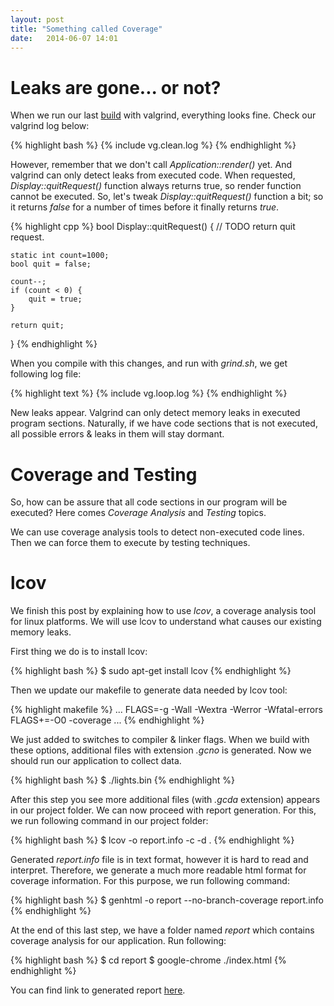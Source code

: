 ```yaml
---
layout: post
title: "Something called Coverage"
date:   2014-06-07 14:01
---
```

# Leaks are gone... or not?

When we run our last [build](https://github.com/abekkine/BasicLighting/tree/333659d6c2fb4d5d9320f8fea75fa23cb55f25b0) with valgrind, everything looks fine. Check our valgrind log below:

{% highlight bash %}
{% include vg.clean.log %}
{% endhighlight %}

However, remember that we don't call *Application::render()* yet. And valgrind can only detect leaks from executed code. When requested, *Display::quitRequest()* function always returns true, so render function cannot be executed. So, let's tweak *Display::quitRequest()* function a bit; so it returns *false* for a number of times before it finally returns *true*.

{% highlight cpp %}
bool Display::quitRequest() { 
     // TODO return quit request.

    static int count=1000;
    bool quit = false;

    count--;
    if (count < 0) {
        quit = true;
    }

    return quit;
}
{% endhighlight %}

When you compile with this changes, and run with *grind.sh*, we get following log file:

{% highlight text %}
{% include vg.loop.log %}
{% endhighlight %}

New leaks appear. Valgrind can only detect memory leaks in executed program sections. Naturally, if we have code sections that is not executed, all possible errors & leaks in them will stay dormant.

# Coverage and Testing

So, how can be assure that all code sections in our program will be executed? Here comes *Coverage Analysis* and *Testing* topics.

We can use coverage analysis tools to detect non-executed code lines. Then we can force them to execute by testing techniques. 

# lcov

We finish this post by explaining how to use *lcov*, a coverage analysis tool for linux platforms. We will use lcov to understand what causes our existing memory leaks.

First thing we do is to install lcov:

{% highlight bash %}
$ sudo apt-get install lcov
{% endhighlight %}

Then we update our makefile to generate data needed by lcov tool:

{% highlight makefile %}
...
FLAGS=-g -Wall -Wextra -Werror -Wfatal-errors 
FLAGS+=-O0 -coverage
...
{% endhighlight %}

We just added to switches to compiler & linker flags. When we build with these options, additional files with extension *.gcno* is generated. Now we should run our application to collect data.

{% highlight bash %}
$ ./lights.bin
{% endhighlight %}

After this step you see more additional files (with *.gcda* extension) appears in our project folder. We can now proceed with report generation. For this, we run following command in our project folder:

{% highlight bash %}
$ lcov -o report.info -c -d .
{% endhighlight %}

Generated *report.info* file is in text format, however it is hard to read and interpret. Therefore, we generate a much more readable html format for coverage information. For this purpose, we run following command:

{% highlight bash %}
$ genhtml -o report --no-branch-coverage report.info
{% endhighlight %}

At the end of this last step, we have a folder named *report* which contains coverage analysis for our application. Run following:

{% highlight bash %}
$ cd report
$ google-chrome ./index.html
{% endhighlight %}

You can find link to generated report [here]({{site.baseurl}}/data/report/index.html).




